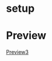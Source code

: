 # setup

# Preview
[Preview3](https://github.com/IgsousaB/Correio-Alba-Backend/blob/master/screenshots/entitypage.png)
